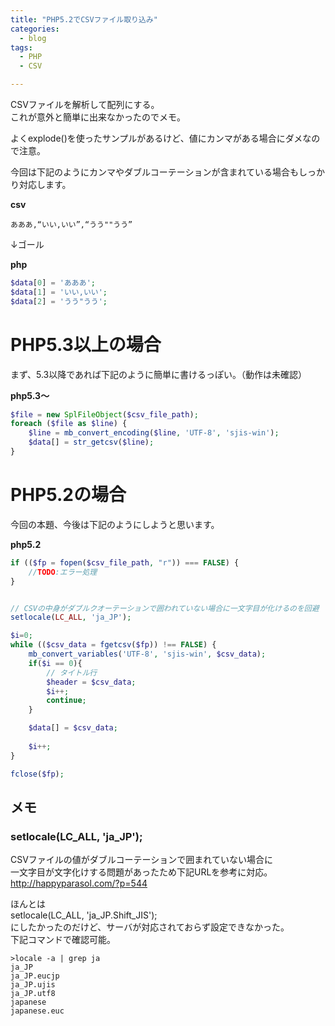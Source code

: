 ```yaml
---
title: "PHP5.2でCSVファイル取り込み"
categories:
  - blog
tags:
  - PHP
  - CSV

---
```


CSVファイルを解析して配列にする。  
これが意外と簡単に出来なかったのでメモ。  
  
よくexplode()を使ったサンプルがあるけど、値にカンマがある場合にダメなので注意。  
  
今回は下記のようにカンマやダブルコーテーションが含まれている場合もしっかり対応します。  
  
**csv**  

```text
あああ,“いい,いい”,“うう""うう”
```  
↓ゴール  
  
**php**  

```php
$data[0] = 'あああ';
$data[1] = 'いい,いい';
$data[2] = 'うう"うう';
```

# PHP5.3以上の場合  
まず、5.3以降であれば下記のように簡単に書けるっぽい。（動作は未確認）  
  
**php5.3〜**  

```php
$file = new SplFileObject($csv_file_path);
foreach ($file as $line) {
    $line = mb_convert_encoding($line, 'UTF-8', 'sjis-win');
    $data[] = str_getcsv($line);
}
```

# PHP5.2の場合  
今回の本題、今後は下記のようにしようと思います。  
  
**php5.2**  

```php
if (($fp = fopen($csv_file_path, "r")) === FALSE) {
    //TODO:エラー処理
}


// CSVの中身がダブルクオーテーションで囲われていない場合に一文字目が化けるのを回避
setlocale(LC_ALL, 'ja_JP');

$i=0;
while (($csv_data = fgetcsv($fp)) !== FALSE) {
    mb_convert_variables('UTF-8', 'sjis-win', $csv_data);
    if($i == 0){
        // タイトル行
        $header = $csv_data;
        $i++;
        continue;
    }

    $data[] = $csv_data;
    
    $i++;
}

fclose($fp);
```

## メモ  
### setlocale(LC_ALL, 'ja_JP');  
CSVファイルの値がダブルコーテーションで囲まれていない場合に  
一文字目が文字化けする問題があったため下記URLを参考に対応。  
http://happyparasol.com/?p=544  
  
ほんとは  
setlocale(LC_ALL, 'ja_JP.Shift_JIS');  
にしたかったのだけど、サーバが対応されておらず設定できなかった。  
下記コマンドで確認可能。  
  
```shell-session
>locale -a | grep ja
ja_JP
ja_JP.eucjp
ja_JP.ujis
ja_JP.utf8
japanese
japanese.euc
```

